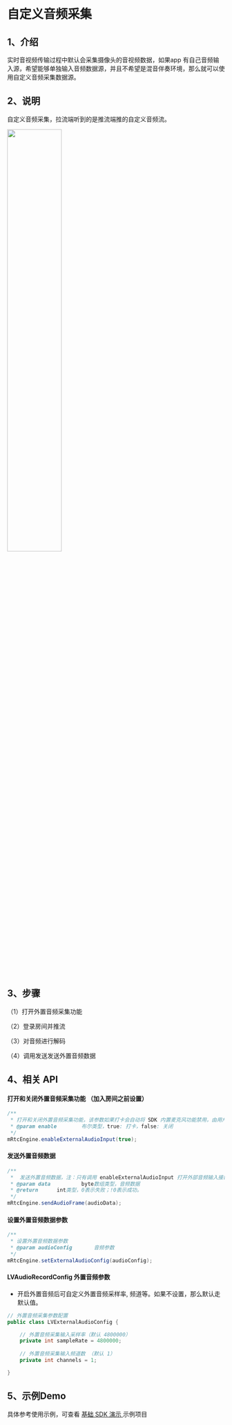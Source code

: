 # 自定义音频采集

## <a name='1'></a>1、介绍

实时音视频传输过程中默认会采集摄像头的音视频数据，如果app 有自己音频输入源，希望能够单独输入音频数据源，并且不希望是混音伴奏环境，那么就可以使用自定义音频采集数据源。

## <a name='2'></a>2、说明

自定义音频采集，拉流端听到的是推流端推的自定义音频流。

<img src="https://dl.linkv.io/doc/zh/android/rtc/images/diy_audio_extra2.png" width="iOS_Auth2" style="width:50%;" />

## <a name='3'></a>3、步骤

（1）打开外置音频采集功能

（2）登录房间并推流

（3）对音频进行解码

（4）调用发送发送外置音频数据

## <a name='4'></a>4、相关 API

#### 打开和关闭外置音频采集功能 （加入房间之前设置）

```java
/**
 * 打开和关闭外置音频采集功能，该参数如果打卡会自动将 SDK 内置麦克风功能禁用，由用户向 SDK 输入音频 PCM 数据。
 * @param enable        布尔类型，true: 打卡，false: 关闭
 */
mRtcEngine.enableExternalAudioInput(true);
```

#### 发送外置音频数据

```java
/**
 *  发送外置音频数据，注：只有调用 enableExternalAudioInput 打开外部音频输入接口之后才会生效
 * @param data          byte数组类型，音频数据
 * @return      int类型，0表示失败；!0表示成功。
 */
mRtcEngine.sendAudioFrame(audioData);
```

#### 设置外置音频数据参数

```java
/**
 * 设置外置音频数据参数
 * @param audioConfig       音频参数
 */
mRtcEngine.setExternalAudioConfig(audioConfig);
```

#### LVAudioRecordConfig 外置音频参数

* 开启外置音频后可自定义外置音频采样率, 频道等。如果不设置，那么默认走默认值。

```java
// 外置音频采集参数配置
public class LVExternalAudioConfig {

    // 外置音频采集输入采样率（默认 4800000）
    private int sampleRate = 4800000;
    
    // 外置音频采集输入频道数 （默认 1）
    private int channels = 1;

}
```

## <a name='5'></a>5、示例Demo

具体参考使用示例，可查看 [基础 SDK 演示 ](/?p=/zh/android/rtc/download_sdk.md&k=LKdNguJq)示例项目

